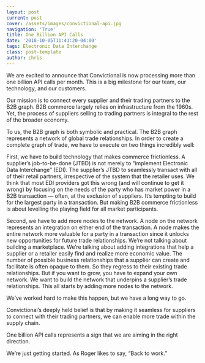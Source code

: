 ```yaml
---
layout: post
current: post
cover: /assets/images/convictional-api.jpg
navigation: 'True'
title: One Billion API Calls
date: '2018-10-05T11:41:20-04:00'
tags: Electronic Data Interchange
class: post-template
author: chris
---
```

We are excited to announce that Convictional is now processing more than one billion API calls per month. This is a big milestone for our team, our technology, and our customers. 

Our mission is to connect every supplier and their trading partners to the B2B graph. B2B commerce largely relies on infrastructure from the 1960s. Yet, the process of suppliers selling to trading partners is integral to the rest of the broader economy. 

To us, the B2B graph is both symbolic and practical. The B2B graph represents a network of global trade relationships. In order to create a complete graph of trade, we have to execute on two things incredibly well:

First, we have to build technology that makes commerce frictionless. A supplier’s job-to-be-done (JTBD) is not merely to “implement Electronic Data Interchange” (EDI). The supplier’s JTBD to seamlessly transact with all of their retail partners, irrespective of the system that the retailer uses. We think that most EDI providers got this wrong (and will continue to get it wrong) by focusing on the needs of the party who has market power in a B2B transaction — often, at the exclusion of suppliers. It’s tempting to build for the largest party in a transaction. But making B2B commerce frictionless is about levelling the playing field for all market participants.  

Second, we have to add more nodes to the network. A node on the network represents an integration on either end of the transaction. A node makes the entire network more valuable for a party in a transaction since it unlocks new opportunities for future trade relationships. We’re not talking about building a marketplace. We’re talking about adding integrations that help a supplier or a retailer easily find and realize more economic value. The number of possible business relationships that a supplier can create and facilitate is often opaque to them. So they regress to their existing trade relationships. But if you want to grow, you have to expand your own network. We want to build the network that underpins a supplier’s trade relationships. This all starts by adding more nodes to the network. 

We’ve worked hard to make this happen, but we have a long way to go. 

Convictional’s deeply held belief is that by making it seamless for suppliers to connect with their trading partners, we can enable more trade within the supply chain. 

One billion API calls represents a sign that we are aiming in the right direction. 

We’re just getting started. As Roger likes to say, “Back to work.”
